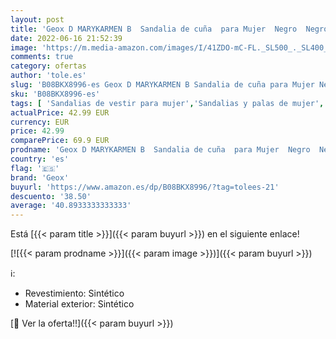 ```yaml
---
layout: post
title: 'Geox D MARYKARMEN B  Sandalia de cuña  para Mujer  Negro  Negro   37 EU'
date: 2022-06-16 21:52:39
image: 'https://m.media-amazon.com/images/I/41ZDO-mC-FL._SL500_._SL400_.jpg'
comments: true
category: ofertas
author: 'tole.es'
slug: 'B08BKX8996-es Geox D MARYKARMEN B Sandalia de cuña para Mujer Negro...'
sku: 'B08BKX8996-es'
tags: [ 'Sandalias de vestir para mujer','Sandalias y palas de mujer','Zapatos','Zapatos para mujer','Zapatos y complementos','geox','sandalia','🇪🇸', ]
actualPrice: 42.99 EUR
currency: EUR
price: 42.99
comparePrice: 69.9 EUR
prodname: 'Geox D MARYKARMEN B  Sandalia de cuña  para Mujer  Negro  Negro   37 EU'
country: 'es'
flag: '🇪🇸'
brand: 'Geox'
buyurl: 'https://www.amazon.es/dp/B08BKX8996/?tag=tolees-21'
descuento: '38.50'
average: '40.8933333333333'
---
```


Está [{{< param title >}}]({{< param buyurl >}}) en el siguiente enlace!

[![{{< param prodname >}}]({{< param image >}})]({{< param buyurl >}})

ℹ️:

- Revestimiento: Sintético
- Material exterior: Sintético

[🛒 Ver la oferta!!]({{< param buyurl >}})
